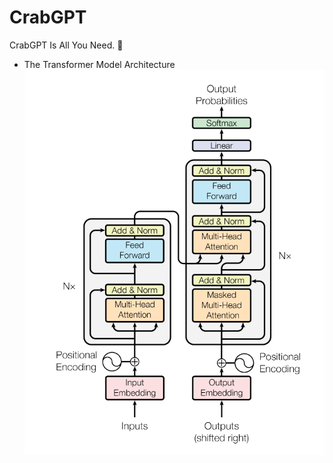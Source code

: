 # CrabGPT
CrabGPT Is All You Need. 🦀

* The Transformer Model Architecture
![The Transformer Model Architecture](./The_Transformer_Model_Architecture.png)